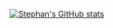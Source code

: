 [![Stephan's GitHub stats](https://github-readme-stats.vercel.app/api?username=stephanopfer)](https://github.com/stephanopfer/github-readme-stats)
